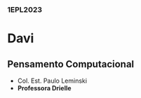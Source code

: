 ### 1EPL2023
# Davi 
## Pensamento Computacional
- Col. Est. Paulo Leminski
- **Professora Drielle**
